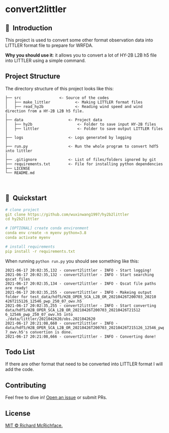 # convert2littler

## 📌&nbsp;&nbsp;Introduction

This project is used to convert some other format observation data into LITTLER format file to prepare for WRFDA.

**Why you should use it**: it allows you to convert a lot of HY-2B L2B h5 file into LITTLER using a simple command.

## Project Structure

The directory structure of this project looks like this:

```
├── src                 <- Source of the codes
│   ├── make_littler           <- Making LITTLER format files
│   ├── read_hy2b              <- Reading wind speed and wind direction from a HY-2B L2B h5 file.
│
├── data                    <- Project data
│	├── hy2b           			<- Folder to save input HY-2B files
│   ├── littler                 <- Folder to save output LITTLER files
│
├── logs                    <- Logs generated by logging
│
├── run.py                  <- Run the whole program to convert hdf5 into littler
│
├── .gitignore              <- List of files/folders ignored by git
├── requirements.txt        <- File for installing python dependencies
├── LICENSE
└── README.md
```

<br>

## 🚀&nbsp;&nbsp;Quickstart

```yaml
# clone project
git clone https://github.com/wuxinwang1997/hy2b2littler
cd hy2b2littler

# [OPTIONAL] create conda environment
conda env create -n myenv python=3.8
conda activate myenv

# install requirements
pip install -r requirements.txt
```

When running `python run.py` you should see something like this:

```
2021-06-17 20:02:35,132 - convert2littler - INFO - Start logging!
2021-06-17 20:02:35,132 - convert2littler - INFO - Start searching qscat files
2021-06-17 20:02:35,134 - convert2littler - INFO - Qscat file paths are ready!
2021-06-17 20:02:35,255 - convert2littler - INFO - Makeing output folder for test_data/hdf5/H2B_OPER_SCA_L2B_OR_20210426T200703_20210
426T215126_12546_pwp_250_07_owv.h5
2021-06-17 20:02:35,255 - convert2littler - INFO - Start converting data/hdf5/H2B_OPER_SCA_L2B_OR_20210426T200703_20210426T21512
6_12546_pwp_250_07_owv.h5 into ./data/littler/2021042620/obs.2021042620
2021-06-17 20:21:08,660 - convert2littler - INFO - data/hdf5/H2B_OPER_SCA_L2B_OR_20210426T200703_20210426T215126_12546_pwp_250_0
7_owv.h5's convertion is done.
2021-06-17 20:21:08,666 - convert2littler - INFO - Converting done!
```

## Todo List

If there are other format that need to be converted into LITTLER format I will add the code.

## Contributing

Feel free to dive in! [Open an issue](https://github.com/wuxinwang1997/convert2littler/issues/new) or submit PRs.

## License

[MIT © Richard McRichface.](../LICENSE)

